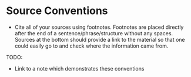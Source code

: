 # Source Conventions

- Cite all of your sources using footnotes. Footnotes are placed directly after the end of a sentence/phrase/structure without any spaces. Sources at the bottom should provide a link to the material so that one could easily go to and check where the information came from.

TODO:
- Link to a note which demonstrates these conventions